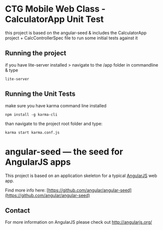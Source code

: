 # CTG Mobile Web Class - CalculatorApp Unit Test #

this project is based on the angular-seed & includes the CalculatorApp project + CalcControllerSpec file to run some initial tests against it

## Running the project ##

if you have lite-server installed > navigate to the /app folder in commandline & type

	lite-server

## Running the Unit Tests ##

make sure you have karma command line installed

	npm install -g karma-cli

than navigate to the project root folder and type:

	karma start karma.conf.js

# angular-seed — the seed for AngularJS apps

This project is based on an application skeleton for a typical [AngularJS](http://angularjs.org/) web app.

Find more info here: [https://github.com/angular/angular-seed](https://github.com/angular/angular-seed)

## Contact

For more information on AngularJS please check out http://angularjs.org/

[git]: http://git-scm.com/
[bower]: http://bower.io
[npm]: https://www.npmjs.org/
[node]: http://nodejs.org
[protractor]: https://github.com/angular/protractor
[jasmine]: http://jasmine.github.io
[karma]: http://karma-runner.github.io
[travis]: https://travis-ci.org/
[http-server]: https://github.com/nodeapps/http-server
